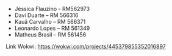﻿- Jéssica Flauzino - RM562973
- Davi Duarte – RM 566316
- Kauã Carvalho – RM 566371
- Leonardo Lopes – RM 561349
- Matheus Brasil – RM 561456

Link Wokwi: https://wokwi.com/projects/445379855352016897

